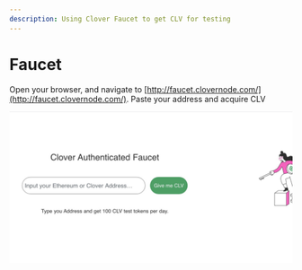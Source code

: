 ```yaml
---
description: Using Clover Faucet to get CLV for testing
---
```


# Faucet

Open your browser, and navigate to [http://faucet.clovernode.com/](http://faucet.clovernode.com/). Paste your address and acquire CLV

![](../.gitbook/assets/faucet.jpg)

